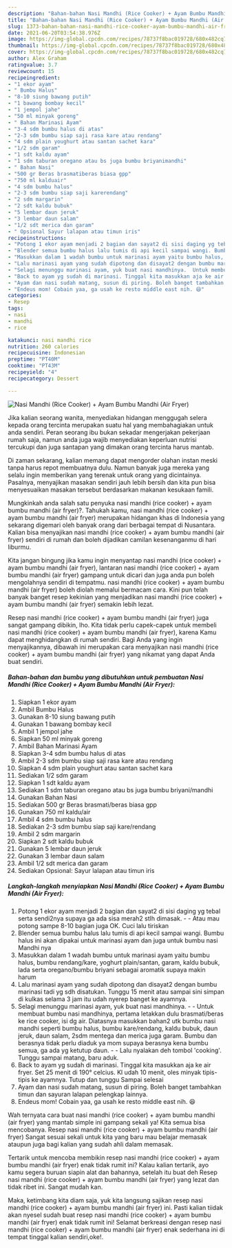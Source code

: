 ```yaml
---
description: "Bahan-bahan Nasi Mandhi (Rice Cooker) + Ayam Bumbu Mandhi (Air Fryer) yang lezat dan Mudah Dibuat"
title: "Bahan-bahan Nasi Mandhi (Rice Cooker) + Ayam Bumbu Mandhi (Air Fryer) yang lezat dan Mudah Dibuat"
slug: 1373-bahan-bahan-nasi-mandhi-rice-cooker-ayam-bumbu-mandhi-air-fryer-yang-lezat-dan-mudah-dibuat
date: 2021-06-20T03:54:38.976Z
image: https://img-global.cpcdn.com/recipes/78737f8bac019728/680x482cq70/nasi-mandhi-rice-cooker-ayam-bumbu-mandhi-air-fryer-foto-resep-utama.jpg
thumbnail: https://img-global.cpcdn.com/recipes/78737f8bac019728/680x482cq70/nasi-mandhi-rice-cooker-ayam-bumbu-mandhi-air-fryer-foto-resep-utama.jpg
cover: https://img-global.cpcdn.com/recipes/78737f8bac019728/680x482cq70/nasi-mandhi-rice-cooker-ayam-bumbu-mandhi-air-fryer-foto-resep-utama.jpg
author: Alex Graham
ratingvalue: 3.7
reviewcount: 15
recipeingredient:
- "1 ekor ayam"
- " Bumbu Halus"
- "8-10 siung bawang putih"
- "1 bawang bombay kecil"
- "1 jempol jahe"
- "50 ml minyak goreng"
- " Bahan Marinasi Ayam"
- "3-4 sdm bumbu halus di atas"
- "2-3 sdm bumbu siap saji rasa kare atau rendang"
- "4 sdm plain youghurt atau santan sachet kara"
- "1/2 sdm garam"
- "1 sdt kaldu ayam"
- "1 sdm taburan oregano atau bs juga bumbu briyanimandhi"
- " Bahan Nasi"
- "500 gr Beras brasmatiberas biasa gpp"
- "750 ml kalduair"
- "4 sdm bumbu halus"
- "2-3 sdm bumbu siap saji karerendang"
- "2 sdm margarin"
- "2 sdt kaldu bubuk"
- "5 lembar daun jeruk"
- "3 lembar daun salam"
- "1/2 sdt merica dan garam"
- " Opsional Sayur lalapan atau timun iris"
recipeinstructions:
- "Potong 1 ekor ayam menjadi 2 bagian dan sayat2 di sisi daging yg tebal serta sendi2nya supaya ga ada sisa merah2 stlh dimasak.   Atau mau potong sampe 8-10 bagian juga OK. Cuci lalu tiriskan"
- "Blender semua bumbu halus lalu tumis di api kecil sampai wangi. Bumbu halus ini akan dipakai untuk marinasi ayam dan juga untuk bumbu nasi Mandhi nya"
- "Masukkan dalam 1 wadah bumbu untuk marinasi ayam yaitu bumbu halus, bumbu rendang/kare, yoghurt plain/santan, garam, kaldu bubuk, lada serta oregano/bumbu briyani sebagai aromatik supaya makin harum"
- "Lalu marinasi ayam yang sudah dipotong dan disayat2 dengan bumbu marinasi tadi yg sdh disatukan. Tunggu 15 menit atau sampai sini simpan di kulkas selama 3 jam itu udah nyerep banget ke ayamnya."
- "Selagi menunggu marinasi ayam, yuk buat nasi mandhinya.  Untuk membuat bumbu nasi mandhinya, pertama letakkan dulu brasmati/beras ke rice cooker, isi dg air. Diatasnya masukkan bahan2 utk bumbu nasi mandhi seperti bumbu halus, bumbu kare/rendang, kaldu bubuk, daun jeruk, daun salam, 2sdm mentega dan merica juga garam. Bumbu dan berasnya tidak perlu diaduk ya mom supaya berasnya kena bumbu semua, ga ada yg ketutup daun.  Lalu nyalakan deh tombol &#39;cooking&#39;. Tunggu sampai matang, baru aduk."
- "Back to ayam yg sudah di marinasi. Tinggal kita masukkan aja ke air fryer. Set 25 menit di 190° celcius. Kl udah 10 menit, oles minyak tipis-tipis ke ayamnya. Tutup dan tunggu Sampai selesai"
- "Ayam dan nasi sudah matang, susun di piring. Boleh banget tambahkan timun dan sayuran lalapan pelengkap lainnya."
- "Endeus mom! Cobain yaa, ga usah ke resto middle east nih. 😆"
categories:
- Resep
tags:
- nasi
- mandhi
- rice

katakunci: nasi mandhi rice 
nutrition: 260 calories
recipecuisine: Indonesian
preptime: "PT40M"
cooktime: "PT43M"
recipeyield: "4"
recipecategory: Dessert

---
```



![Nasi Mandhi (Rice Cooker) + Ayam Bumbu Mandhi (Air Fryer)](https://img-global.cpcdn.com/recipes/78737f8bac019728/680x482cq70/nasi-mandhi-rice-cooker-ayam-bumbu-mandhi-air-fryer-foto-resep-utama.jpg)

Jika kalian seorang wanita, menyediakan hidangan menggugah selera kepada orang tercinta merupakan suatu hal yang membahagiakan untuk anda sendiri. Peran seorang ibu bukan sekadar mengerjakan pekerjaan rumah saja, namun anda juga wajib menyediakan keperluan nutrisi tercukupi dan juga santapan yang dimakan orang tercinta harus mantab.

Di zaman  sekarang, kalian memang dapat mengorder olahan instan meski tanpa harus repot membuatnya dulu. Namun banyak juga mereka yang selalu ingin memberikan yang terenak untuk orang yang dicintainya. Pasalnya, menyajikan masakan sendiri jauh lebih bersih dan kita pun bisa menyesuaikan masakan tersebut berdasarkan makanan kesukaan famili. 



Mungkinkah anda salah satu penyuka nasi mandhi (rice cooker) + ayam bumbu mandhi (air fryer)?. Tahukah kamu, nasi mandhi (rice cooker) + ayam bumbu mandhi (air fryer) merupakan hidangan khas di Indonesia yang sekarang digemari oleh banyak orang dari berbagai tempat di Nusantara. Kalian bisa menyajikan nasi mandhi (rice cooker) + ayam bumbu mandhi (air fryer) sendiri di rumah dan boleh dijadikan camilan kesenanganmu di hari liburmu.

Kita jangan bingung jika kamu ingin menyantap nasi mandhi (rice cooker) + ayam bumbu mandhi (air fryer), lantaran nasi mandhi (rice cooker) + ayam bumbu mandhi (air fryer) gampang untuk dicari dan juga anda pun boleh mengolahnya sendiri di tempatmu. nasi mandhi (rice cooker) + ayam bumbu mandhi (air fryer) boleh diolah memalui bermacam cara. Kini pun telah banyak banget resep kekinian yang menjadikan nasi mandhi (rice cooker) + ayam bumbu mandhi (air fryer) semakin lebih lezat.

Resep nasi mandhi (rice cooker) + ayam bumbu mandhi (air fryer) juga sangat gampang dibikin, lho. Kita tidak perlu capek-capek untuk membeli nasi mandhi (rice cooker) + ayam bumbu mandhi (air fryer), karena Kamu dapat menghidangkan di rumah sendiri. Bagi Anda yang ingin menyajikannya, dibawah ini merupakan cara menyajikan nasi mandhi (rice cooker) + ayam bumbu mandhi (air fryer) yang nikamat yang dapat Anda buat sendiri.

<!--inarticleads1-->

##### Bahan-bahan dan bumbu yang dibutuhkan untuk pembuatan Nasi Mandhi (Rice Cooker) + Ayam Bumbu Mandhi (Air Fryer):

1. Siapkan 1 ekor ayam
1. Ambil  Bumbu Halus
1. Gunakan 8-10 siung bawang putih
1. Gunakan 1 bawang bombay kecil
1. Ambil 1 jempol jahe
1. Siapkan 50 ml minyak goreng
1. Ambil  Bahan Marinasi Ayam
1. Siapkan 3-4 sdm bumbu halus di atas
1. Ambil 2-3 sdm bumbu siap saji rasa kare atau rendang
1. Siapkan 4 sdm plain youghurt atau santan sachet kara
1. Sediakan 1/2 sdm garam
1. Siapkan 1 sdt kaldu ayam
1. Sediakan 1 sdm taburan oregano atau bs juga bumbu briyani/mandhi
1. Gunakan  Bahan Nasi
1. Sediakan 500 gr Beras brasmati/beras biasa gpp
1. Gunakan 750 ml kaldu/air
1. Ambil 4 sdm bumbu halus
1. Sediakan 2-3 sdm bumbu siap saji kare/rendang
1. Ambil 2 sdm margarin
1. Siapkan 2 sdt kaldu bubuk
1. Gunakan 5 lembar daun jeruk
1. Gunakan 3 lembar daun salam
1. Ambil 1/2 sdt merica dan garam
1. Sediakan  Opsional: Sayur lalapan atau timun iris




<!--inarticleads2-->

##### Langkah-langkah menyiapkan Nasi Mandhi (Rice Cooker) + Ayam Bumbu Mandhi (Air Fryer):

1. Potong 1 ekor ayam menjadi 2 bagian dan sayat2 di sisi daging yg tebal serta sendi2nya supaya ga ada sisa merah2 stlh dimasak. -  -  Atau mau potong sampe 8-10 bagian juga OK. Cuci lalu tiriskan
1. Blender semua bumbu halus lalu tumis di api kecil sampai wangi. Bumbu halus ini akan dipakai untuk marinasi ayam dan juga untuk bumbu nasi Mandhi nya
1. Masukkan dalam 1 wadah bumbu untuk marinasi ayam yaitu bumbu halus, bumbu rendang/kare, yoghurt plain/santan, garam, kaldu bubuk, lada serta oregano/bumbu briyani sebagai aromatik supaya makin harum
1. Lalu marinasi ayam yang sudah dipotong dan disayat2 dengan bumbu marinasi tadi yg sdh disatukan. Tunggu 15 menit atau sampai sini simpan di kulkas selama 3 jam itu udah nyerep banget ke ayamnya.
1. Selagi menunggu marinasi ayam, yuk buat nasi mandhinya. -  - Untuk membuat bumbu nasi mandhinya, pertama letakkan dulu brasmati/beras ke rice cooker, isi dg air. Diatasnya masukkan bahan2 utk bumbu nasi mandhi seperti bumbu halus, bumbu kare/rendang, kaldu bubuk, daun jeruk, daun salam, 2sdm mentega dan merica juga garam. Bumbu dan berasnya tidak perlu diaduk ya mom supaya berasnya kena bumbu semua, ga ada yg ketutup daun. -  - Lalu nyalakan deh tombol &#39;cooking&#39;. Tunggu sampai matang, baru aduk.
1. Back to ayam yg sudah di marinasi. Tinggal kita masukkan aja ke air fryer. Set 25 menit di 190° celcius. Kl udah 10 menit, oles minyak tipis-tipis ke ayamnya. Tutup dan tunggu Sampai selesai
1. Ayam dan nasi sudah matang, susun di piring. Boleh banget tambahkan timun dan sayuran lalapan pelengkap lainnya.
1. Endeus mom! Cobain yaa, ga usah ke resto middle east nih. 😆




Wah ternyata cara buat nasi mandhi (rice cooker) + ayam bumbu mandhi (air fryer) yang mantab simple ini gampang sekali ya! Kita semua bisa mencobanya. Resep nasi mandhi (rice cooker) + ayam bumbu mandhi (air fryer) Sangat sesuai sekali untuk kita yang baru mau belajar memasak ataupun juga bagi kalian yang sudah ahli dalam memasak.

Tertarik untuk mencoba membikin resep nasi mandhi (rice cooker) + ayam bumbu mandhi (air fryer) enak tidak rumit ini? Kalau kalian tertarik, ayo kamu segera buruan siapin alat dan bahannya, setelah itu buat deh Resep nasi mandhi (rice cooker) + ayam bumbu mandhi (air fryer) yang lezat dan tidak ribet ini. Sangat mudah kan. 

Maka, ketimbang kita diam saja, yuk kita langsung sajikan resep nasi mandhi (rice cooker) + ayam bumbu mandhi (air fryer) ini. Pasti kalian tiidak akan nyesel sudah buat resep nasi mandhi (rice cooker) + ayam bumbu mandhi (air fryer) enak tidak rumit ini! Selamat berkreasi dengan resep nasi mandhi (rice cooker) + ayam bumbu mandhi (air fryer) enak sederhana ini di tempat tinggal kalian sendiri,oke!.

